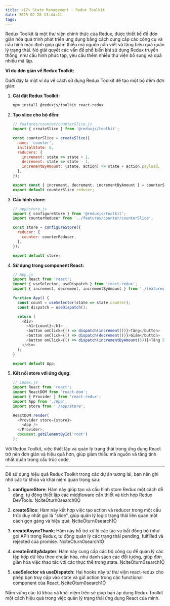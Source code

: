 ```yaml
---
title: <17> State Management - Redux Toolkit
date: 2025-02-28 13:44:41
tags:
---
```

Redux Toolkit là một thư viện chính thức của Redux, được thiết kế để đơn giản hóa quá trình phát triển ứng dụng bằng cách cung cấp các công cụ và cấu hình mặc định giúp giảm thiểu mã nguồn cần viết và tăng hiệu quả quản lý trạng thái. Nó giải quyết các vấn đề phổ biến khi sử dụng Redux truyền thống, như cấu hình phức tạp, yêu cầu thêm nhiều thư viện bổ sung và quá nhiều mã lặp. 

**Ví dụ đơn giản về Redux Toolkit:**

Dưới đây là một ví dụ về cách sử dụng Redux Toolkit để tạo một bộ đếm đơn giản:

1. **Cài đặt Redux Toolkit:**

   ```bash
   npm install @reduxjs/toolkit react-redux
   ```


2. **Tạo slice cho bộ đếm:**

   ```javascript
   // features/counter/counterSlice.js
   import { createSlice } from '@reduxjs/toolkit';

   const counterSlice = createSlice({
     name: 'counter',
     initialState: 0,
     reducers: {
       increment: state => state + 1,
       decrement: state => state - 1,
       incrementByAmount: (state, action) => state + action.payload,
     },
   });

   export const { increment, decrement, incrementByAmount } = counterSlice.actions;
   export default counterSlice.reducer;
   ```


3. **Cấu hình store:**

   ```javascript
   // app/store.js
   import { configureStore } from '@reduxjs/toolkit';
   import counterReducer from '../features/counter/counterSlice';

   const store = configureStore({
     reducer: {
       counter: counterReducer,
     },
   });

   export default store;
   ```


4. **Sử dụng trong component React:**

   ```javascript
   // App.js
   import React from 'react';
   import { useSelector, useDispatch } from 'react-redux';
   import { increment, decrement, incrementByAmount } from './features/counter/counterSlice';

   function App() {
     const count = useSelector(state => state.counter);
     const dispatch = useDispatch();

     return (
       <div>
         <h1>{count}</h1>
         <button onClick={() => dispatch(increment())}>Tăng</button>
         <button onClick={() => dispatch(decrement())}>Giảm</button>
         <button onClick={() => dispatch(incrementByAmount(5))}>Tăng 5</button>
       </div>
     );
   }

   export default App;
   ```


5. **Kết nối store với ứng dụng:**

   ```javascript
   // index.js
   import React from 'react';
   import ReactDOM from 'react-dom';
   import { Provider } from 'react-redux';
   import App from './App';
   import store from './app/store';

   ReactDOM.render(
     <Provider store={store}>
       <App />
     </Provider>,
     document.getElementById('root')
   );
   ```


Với Redux Toolkit, việc thiết lập và quản lý trạng thái trong ứng dụng React trở nên đơn giản và hiệu quả hơn, giúp giảm thiểu mã nguồn và tăng tính nhất quán trong cấu trúc code. 

---
Để sử dụng hiệu quả Redux Toolkit trong các dự án tương lai, bạn nên ghi nhớ các từ khóa và khái niệm quan trọng sau:

1. **configureStore**: Hàm này giúp tạo và cấu hình store Redux một cách dễ dàng, tự động thiết lập các middleware cần thiết và tích hợp Redux DevTools. citeturn0search0

2. **createSlice**: Hàm này kết hợp việc tạo action và reducer trong một cấu trúc duy nhất gọi là "slice", giúp quản lý logic trạng thái liên quan một cách gọn gàng và hiệu quả. citeturn0search1

3. **createAsyncThunk**: Hàm này hỗ trợ xử lý các tác vụ bất đồng bộ (như gọi API) trong Redux, tự động quản lý các trạng thái pending, fulfilled và rejected của promise. citeturn0search1

4. **createEntityAdapter**: Hàm này cung cấp các bộ công cụ để quản lý các tập hợp dữ liệu theo chuẩn hóa, như danh sách các đối tượng, giúp đơn giản hóa việc thao tác với các thực thể trong state. citeturn0search1

5. **useSelector và useDispatch**: Hai hooks này từ thư viện react-redux cho phép bạn truy cập vào state và gửi action trong các functional component của React. citeturn0search1

Nắm vững các từ khóa và khái niệm trên sẽ giúp bạn áp dụng Redux Toolkit một cách hiệu quả trong việc quản lý trạng thái ứng dụng React của mình. 